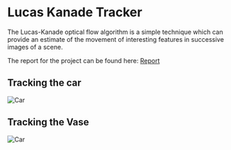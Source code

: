 # Lucas Kanade Tracker


The Lucas-Kanade optical flow algorithm is a simple technique which can
provide an estimate of the movement of interesting features in successive
images of a scene.

The report for the project can be found here:
[Report](https://github.com/amrish1222/lucas_kanade_tracker/blob/master/results/lukas%20kanade.pdf)

## Tracking the car

![Car](https://github.com/amrish1222/lucas_kanade_tracker/blob/master/results/car.gif)

## Tracking the Vase

![Car](https://github.com/amrish1222/lucas_kanade_tracker/blob/master/results/vase.gif)
